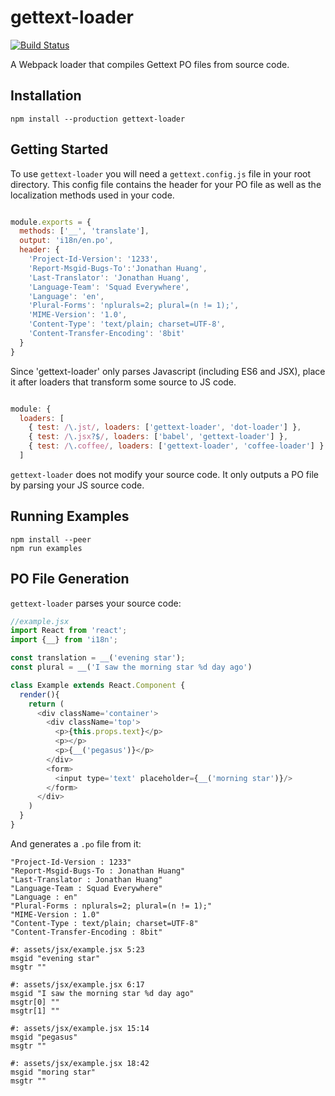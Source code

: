 # gettext-loader
[![Build Status](https://travis-ci.org/mrblueblue/gettext-loader.svg?branch=master)](https://travis-ci.org/mrblueblue/gettext-loader)

A Webpack loader that compiles Gettext PO files from source code.

## Installation

```
npm install --production gettext-loader
```

## Getting Started

To use `gettext-loader` you will need a `gettext.config.js` file in your root directory. This config file contains the header for your PO file as well as the localization methods used in your code.

```javascript

module.exports = {
  methods: ['__', 'translate'],
  output: 'i18n/en.po',
  header: {
    'Project-Id-Version': '1233',
    'Report-Msgid-Bugs-To':'Jonathan Huang',
    'Last-Translator': 'Jonathan Huang',
    'Language-Team': 'Squad Everywhere',
    'Language': 'en',
    'Plural-Forms': 'nplurals=2; plural=(n != 1);',
    'MIME-Version': '1.0',
    'Content-Type': 'text/plain; charset=UTF-8',
    'Content-Transfer-Encoding': '8bit'
  }
}

```

Since 'gettext-loader' only parses Javascript (including ES6 and JSX), place it after loaders that transform some source to JS code.

```javascript

module: {
  loaders: [
    { test: /\.jst/, loaders: ['gettext-loader', 'dot-loader'] },
    { test: /\.jsx?$/, loaders: ['babel', 'gettext-loader'] },
    { test: /\.coffee/, loaders: ['gettext-loader', 'coffee-loader'] }
  ]

```

`gettext-loader` does not modify your source code. It only outputs a PO file by parsing your JS source code.

## Running Examples
```
npm install --peer
npm run examples
```

## PO File Generation

`gettext-loader` parses your source code:

```javascript
//example.jsx
import React from 'react';
import {__} from 'i18n';

const translation = __('evening star');
const plural = __('I saw the morning star %d day ago')

class Example extends React.Component {
  render(){
    return (
      <div className='container'>
        <div className='top'>
          <p>{this.props.text}</p>
          <p></p>
          <p>{__('pegasus')}</p>
        </div>
        <form>
          <input type='text' placeholder={__('morning star')}/>
        </form>
      </div>
    )
  }
}

```

And generates a `.po` file from it:

```
"Project-Id-Version : 1233"
"Report-Msgid-Bugs-To : Jonathan Huang"
"Last-Translator : Jonathan Huang"
"Language-Team : Squad Everywhere"
"Language : en"
"Plural-Forms : nplurals=2; plural=(n != 1);"
"MIME-Version : 1.0"
"Content-Type : text/plain; charset=UTF-8"
"Content-Transfer-Encoding : 8bit"

#: assets/jsx/example.jsx 5:23
msgid "evening star"
msgtr ""

#: assets/jsx/example.jsx 6:17
msgid "I saw the morning star %d day ago"
msgtr[0] ""
msgtr[1] ""

#: assets/jsx/example.jsx 15:14
msgid "pegasus"
msgtr ""

#: assets/jsx/example.jsx 18:42
msgid "moring star"
msgtr ""

```
